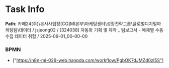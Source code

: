 # Task Info

**Path:** 카페24(주)\본사사업장\[CG]MI본부\마케팅센터\성장전략그룹\글로벌디지털마케팅팀\데이터 / jsjeong02 / [324038] 자동화 기획 및 제작 _ 팀보고서 - 매체별 수동 수집 데이터 취합 / 2025-09-01_00-00-00

### BPMN
- ["https://n8n-mi-029-web.hanpda.com/workflow/PgbOK7dJMZd0zI5S"]

